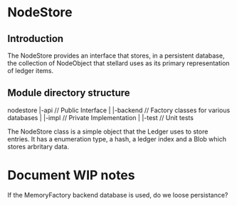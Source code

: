 
# NodeStore

## Introduction

The NodeStore provides an interface that stores, in a persistent database, the collection of
NodeObject that stellard uses as its primary representation of ledger items.

## Module directory structure

nodestore
|-api // Public Interface 
|
|-backend // Factory classes for various databases 
|
|-impl // Private Implementation
|
|-test // Unit tests

The NodeStore class is a simple object that the Ledger uses to store entries. It has a enumeration type, a hash, a ledger index and a Blob which stores arbritary data.


# Document WIP notes

If the MemoryFactory backend database is used, do we loose persistance?